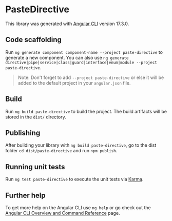 # PasteDirective

This library was generated with [Angular CLI](https://github.com/angular/angular-cli) version 17.3.0.

## Code scaffolding

Run `ng generate component component-name --project paste-directive` to generate a new component. You can also use `ng generate directive|pipe|service|class|guard|interface|enum|module --project paste-directive`.
> Note: Don't forget to add `--project paste-directive` or else it will be added to the default project in your `angular.json` file. 

## Build

Run `ng build paste-directive` to build the project. The build artifacts will be stored in the `dist/` directory.

## Publishing

After building your library with `ng build paste-directive`, go to the dist folder `cd dist/paste-directive` and run `npm publish`.

## Running unit tests

Run `ng test paste-directive` to execute the unit tests via [Karma](https://karma-runner.github.io).

## Further help

To get more help on the Angular CLI use `ng help` or go check out the [Angular CLI Overview and Command Reference](https://angular.io/cli) page.
